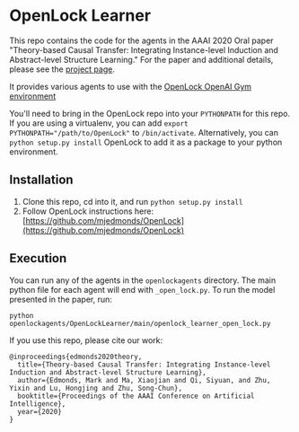 # OpenLock Learner

This repo contains the code for the agents in the AAAI 2020 Oral paper "Theory-based Causal Transfer: Integrating Instance-level Induction and Abstract-level Structure Learning." For the paper and additional details, please see the [project page](https://mjedmonds.com/projects/OpenLock/AAAI20_OpenLockLearner.html).

It provides various agents to use with the [OpenLock OpenAI Gym environment](https://github.com/mjedmonds/OpenLock)

You'll need to bring in the OpenLock repo into your `PYTHONPATH` for this repo. If you are using a virtualenv, you can add `export PYTHONPATH="/path/to/OpenLock"` to `/bin/activate`. Alternatively, you can `python setup.py install` OpenLock to add it as a package to your python environment.

## Installation

1. Clone this repo, cd into it, and run `python setup.py install`
2. Follow OpenLock instructions here: [https://github.com/mjedmonds/OpenLock](https://github.com/mjedmonds/OpenLock)

## Execution

You can run any of the agents in the `openlockagents` directory. The main python file for each agent will end with `_open_lock.py`. To run the model presented in the paper, run:
```
python openlockagents/OpenLockLearner/main/openlock_learner_open_lock.py 
```

If you use this repo, please cite our work:

```
@inproceedings{edmonds2020theory,
  title={Theory-based Causal Transfer: Integrating Instance-level Induction and Abstract-level Structure Learning},
  author={Edmonds, Mark and Ma, Xiaojian and Qi, Siyuan, and Zhu, Yixin and Lu, Hongjing and Zhu, Song-Chun},
  booktitle={Proceedings of the AAAI Conference on Artificial Intelligence},
  year={2020}
}
```



